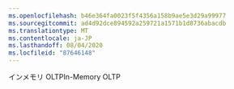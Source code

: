 ```yaml
---
ms.openlocfilehash: b46e364fa0023f5f4356a158b9ae5e3d29a99977
ms.sourcegitcommit: ad4d92dce894592a259721a1571b1d8736abacdb
ms.translationtype: MT
ms.contentlocale: ja-JP
ms.lasthandoff: 08/04/2020
ms.locfileid: "87646148"
---
```

 <span data-ttu-id="dbbbb-101">インメモリ OLTP</span><span class="sxs-lookup"><span data-stu-id="dbbbb-101">In-Memory OLTP</span></span> 